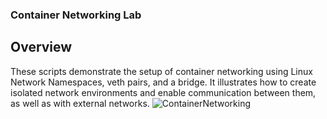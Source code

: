 ### Container Networking Lab
## Overview
These scripts demonstrate the setup of container networking using Linux Network Namespaces, veth pairs, and a bridge. It illustrates how to create isolated network environments and enable communication between them, as well as with external networks.
![ContainerNetworking](https://github.com/taqiyeddinedj/ContainerNetworking/assets/112349513/63c7c744-f0ff-49ee-8e97-a0e030139097)
